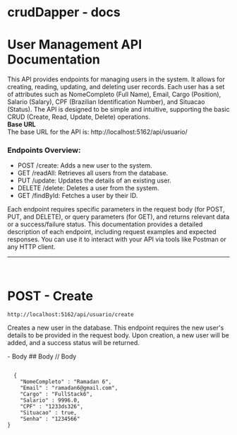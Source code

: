 # crudDapper - docs

# User Management API Documentation

This API provides endpoints for managing users in the system. It allows for creating, reading, updating, and deleting user records. Each user has a set of attributes such as NomeCompleto (Full Name), Email, Cargo (Position), Salario (Salary), CPF (Brazilian Identification Number), and Situacao (Status). The API is designed to be simple and intuitive, supporting the basic CRUD (Create, Read, Update, Delete) operations.
</br>
<b>Base URL</b>
</br>
The base URL for the API is: http://localhost:5162/api/usuario/
</br>
<h3>Endpoints Overview:</h3>
<ul>
  <li>POST /create: Adds a new user to the system.</li>
  <li>GET /readAll: Retrieves all users from the database.</li>
  <li>PUT /update: Updates the details of an existing user.</li>
  <li>DELETE /delete: Deletes a user from the system.</li>
  <li>GET /findById: Fetches a user by their ID.</li>
</ul>

Each endpoint requires specific parameters in the request body (for POST, PUT, and DELETE), or query parameters (for GET), and returns relevant data or a success/failure status.
This documentation provides a detailed description of each endpoint, including request examples and expected responses. You can use it to interact with your API via tools like Postman or any HTTP client.
</br><hr></br>
# POST - Create
<code>http://localhost:5162/api/usuario/create</code>
<p>Creates a new user in the database. This endpoint requires the new user's details to be provided in the request body. Upon creation, a new user will be added, and a success status will be returned.</p>
- Body
## Body
// Body
<pre><code>
  {
    "NomeCompleto" : "Ramadan 6",
    "Email" : "ramadan6@gmail.com",
    "Cargo" : "FullStack6",
    "Salario" : 9996.0,
    "CPF" : "1233ds326",
    "Situacao" : true,
    "Senha" : "1234566"
}
</code></pre>
